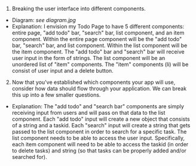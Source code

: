 1. Breaking the user interface into different components.
- Diagram: *see diagram.jpg*
- Explanation: I envision my Todo Page to have 5 different components: entire page, "add todo" bar, 
"search" bar, list component, and an item component. Within the entire page component will be the "add todo"
bar, "search" bar, and list component. Within the list component will be the item component. The "add todo" bar
and "search" bar will receive user input in the form of strings. The list component will be an unordered list 
of "item" components. The "item" components (li) will be consist of user input and a delete button. 

2. Now that you've established which components your app will use, consider how data should flow through your application. We can break this up into a few smaller questions.
- Explanation: The "add todo" and "search bar" components are simply receiving input from users and will pass on that data to the list component. Each "add todo" input will create a new object that consists
of a string and a taskid. Each "search" input will create a string that gets passed to the list component in order to search for a specific task. The list component needs to be able to access the user input. Specifically, each item component will need to be able to access the taskid (in order to delete tasks) and string (so that tasks can be properly added and/or searched for). 